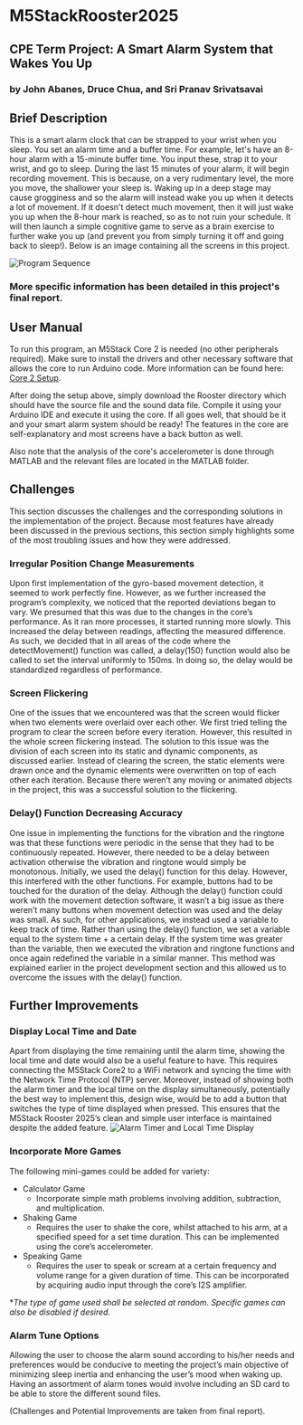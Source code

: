 # M5StackRooster2025
## CPE Term Project: A Smart Alarm System that Wakes You Up
### by John Abanes, Druce Chua, and Sri Pranav Srivatsavai

## Brief Description 
This is a smart alarm clock that can be strapped to your wrist when you sleep. You set an alarm time and a buffer time. For example, let's have an 8-hour alarm with a 15-minute buffer time. You input these, strap it to your wrist, and go to sleep. During the last 15 minutes of your alarm, it will begin recording movement. This is because, on a very rudimentary level, the more you move, the shallower your sleep is. Waking up in a deep stage may cause grogginess and so the alarm will instead wake you up when it detects a lot of movement. If it doesn't detect much movement, then it will just wake you up when the 8-hour mark is reached, so as to not ruin your schedule. It will then launch a simple cognitive game to serve as a brain exercise to further wake you up (and prevent you from simply turning it off and going back to sleep!). Below is an image containing all the screens in this project. 

![Program Sequence](https://i.imgur.com/ZmG79Wo.jpg)

### More specific information has been detailed in this project's final report. 

## User Manual
To run this program, an M5Stack Core 2 is needed (no other peripherals required). Make sure to install the drivers and other necessary software that allows the core to run Arduino code. More information can be found here: [Core 2 Setup](https://docs.m5stack.com/en/quick_start/core2/arduino). 

After doing the setup above, simply download the Rooster directory which should have the source file and the sound data file. Compile it using your Arduino IDE and execute it using the core. If all goes well, that should be it and your smart alarm system should be ready! The features in the core are self-explanatory and most screens have a back button as well. 

Also note that the analysis of the core's accelerometer is done through MATLAB and the relevant files are located in the MATLAB folder. 

## Challenges
This section discusses the challenges and the corresponding solutions in the implementation of the project. Because most features have already been discussed in the previous sections, this section simply highlights some of the most troubling issues and how they were addressed. 

### Irregular Position Change Measurements
Upon first implementation of the gyro-based movement detection, it seemed to work perfectly fine. However, as we further increased the program’s complexity, we noticed that the reported deviations began to vary. We presumed that this was due to the changes in the core’s performance. As it ran more processes, it started running more slowly. This increased the delay between readings, affecting the measured difference. As such, we decided that in all areas of the code where the detectMovement() function was called, a delay(150) function would also be called to set the interval uniformly to 150ms. In doing so, the delay would be standardized regardless of performance. 

### Screen Flickering
One of the issues that we encountered was that the screen would flicker when two elements were overlaid over each other. We first tried telling the program to clear the screen before every iteration. However, this resulted in the whole screen flickering instead. The solution to this issue was the division of each screen into its static and dynamic components, as discussed earlier. Instead of clearing the screen, the static elements were drawn once and the dynamic elements were overwritten on top of each other each iteration. Because there weren’t any moving or animated objects in the project, this was a successful solution to the flickering. 

### Delay() Function Decreasing Accuracy
One issue in implementing the functions for the vibration and the ringtone was that these functions were periodic in the sense that they had to be continuously repeated. However, there needed to be a delay between activation otherwise the vibration and ringtone would simply be monotonous. Initially, we used the delay() function for this delay. However, this interfered with the other functions. For example, buttons had to be touched for the duration of the delay. Although the delay() function could work with the movement detection software, it wasn’t a big issue as there weren’t many buttons when movement detection was used and the delay was small. As such, for other applications, we instead used a variable to keep track of time. Rather than using the delay() function, we set a variable equal to the system time + a certain delay. If the system time was greater than the variable, then we executed the vibration and ringtone functions and once again redefined the variable in a similar manner. This method was explained earlier in the project development section and this allowed us to overcome the issues with the delay() function.

## Further Improvements
### Display Local Time and Date 
Apart from displaying the time remaining until the alarm time, showing the local time and date would also be a useful feature to have. This requires connecting the M5Stack Core2 to a WiFi network and syncing the time with the Network Time Protocol (NTP) server. Moreover, instead of showing both the alarm timer and the local time on the display simultaneously, potentially the best way to implement this, design wise, would be to add a button that switches the type of time displayed when pressed. This ensures that the M5Stack Rooster 2025’s clean and simple user interface is maintained despite the added feature.
![Alarm Timer and Local Time Display](https://i.imgur.com/XY4XKK5.png)

### Incorporate More Games
The following mini-games could be added for variety:
* Calculator Game
  * Incorporate simple math problems involving addition, subtraction, and multiplication.
* Shaking Game 
  * Requires the user to shake the core, whilst attached to his arm, at a specified speed for a set time duration. This can be implemented using the core’s accelerometer.
* Speaking Game
  * Requires the user to speak or scream at a certain frequency and volume range for a given duration of time. This can be incorporated by acquiring audio input through the core’s I2S amplifier.

**The type of game used shall be selected at random. Specific games can also be disabled if desired.*

### Alarm Tune Options
Allowing the user to choose the alarm sound according to his/her needs and preferences would be conducive to meeting the project’s main objective of minimizing sleep inertia and enhancing the user’s mood when waking up. Having an assortment of alarm tones would involve including an SD card to be able to store the different sound files.

(Challenges and Potential Improvements are taken from final report). 
